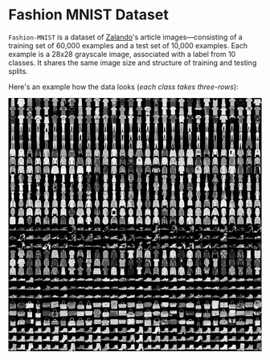 # Fashion MNIST Dataset

`Fashion-MNIST` is a dataset of [Zalando](https://jobs.zalando.com/tech/)'s article images—consisting of a training set of 60,000 examples and a test set of 10,000 examples. Each example is a 28x28 grayscale image, associated with a label from 10 classes. It shares the same image size and structure of training and testing splits.

Here's an example how the data looks (*each class takes three-rows*):

![](images/fashion-mnist.png)
